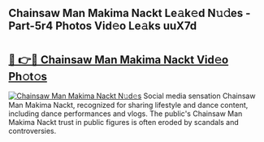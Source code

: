 ## Chainsaw Man Makima Nackt Le𝚊k𝚎d N𝚞𝚍es - Part-5r4 Photos Vid𝚎o Le𝚊ks uuX7d

# <h2><a href="http://fb0beq.evod.top/?m=Chainsaw+Man+Makima+Nackt">🔗 👉🔴 Chainsaw Man Makima Nackt Vid𝚎o Ph𝚘t𝚘s</a></h2>

[![Chainsaw Man Makima Nackt N𝚞d𝚎s](https://i.imgur.com/8V9OHl7.gif)](http://fb0beq.evod.top/?m=Chainsaw+Man+Makima+Nackt)
Social media sensation Chainsaw Man Makima Nackt, recognized for sharing lifestyle and dance content, including dance performances and vlogs. The public's Chainsaw Man Makima Nackt trust in public figures is often eroded by scandals and controversies. 
